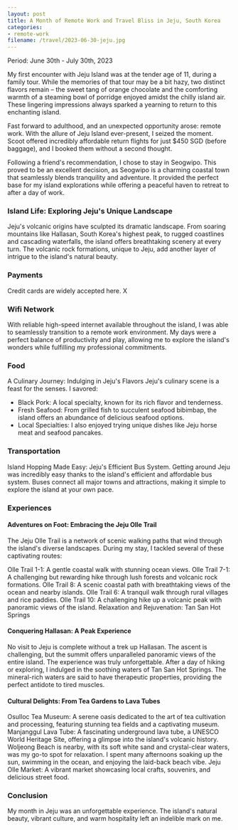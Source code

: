 ```yaml
---
layout: post
title: A Month of Remote Work and Travel Bliss in Jeju, South Korea
categories:
- remote-work
filename: /travel/2023-06-30-jeju.jpg
---
```


<div id="temp-toc-placeholder" style="display:none;">
<h4>On This Page</h4>
* TOC
{:toc}
</div>

Period: June 30th - July 30th, 2023

My first encounter with Jeju Island was at the tender age of 11, during a family tour. While the memories of that tour may be a bit hazy, two distinct flavors remain – the sweet tang of orange chocolate and the comforting warmth of a steaming bowl of porridge enjoyed amidst the chilly island air. These lingering impressions always sparked a yearning to return to this enchanting island.

Fast forward to adulthood, and an unexpected opportunity arose: remote work. With the allure of Jeju Island ever-present, I seized the moment. Scoot offered incredibly affordable return flights for just $450 SGD (before baggage), and I booked them without a second thought.

Following a friend's recommendation, I chose to stay in Seogwipo. This proved to be an excellent decision, as Seogwipo is a charming coastal town that seamlessly blends tranquility and adventure. It provided the perfect base for my island explorations while offering a peaceful haven to retreat to after a day of work.

### Island Life: Exploring Jeju's Unique Landscape
Jeju's volcanic origins have sculpted its dramatic landscape. From soaring mountains like Hallasan, South Korea's highest peak, to rugged coastlines and cascading waterfalls, the island offers breathtaking scenery at every turn. The volcanic rock formations, unique to Jeju, add another layer of intrigue to the island's natural beauty.


### Payments
Credit cards are widely accepted here. X

### Wifi Network
With reliable high-speed internet available throughout the island, I was able to seamlessly transition to a remote work environment. My days were a perfect balance of productivity and play, allowing me to explore the island's wonders while fulfilling my professional commitments.

### Food
A Culinary Journey: Indulging in Jeju's Flavors
Jeju's culinary scene is a feast for the senses. I savored:

- Black Pork: A local specialty, known for its rich flavor and tenderness.
- Fresh Seafood: From grilled fish to succulent seafood bibimbap, the island offers an abundance of delicious seafood options.
- Local Specialties: I also enjoyed trying unique dishes like Jeju horse meat and seafood pancakes.

### Transportation
Island Hopping Made Easy: Jeju's Efficient Bus System. Getting around Jeju was incredibly easy thanks to the island's efficient and affordable bus system. Buses connect all major towns and attractions, making it simple to explore the island at your own pace.

### Experiences
#### Adventures on Foot: Embracing the Jeju Olle Trail
The Jeju Olle Trail is a network of scenic walking paths that wind through the island's diverse landscapes. During my stay, I tackled several of these captivating routes:

Olle Trail 1-1: A gentle coastal walk with stunning ocean views.
Olle Trail 7-1: A challenging but rewarding hike through lush forests and volcanic rock formations.
Olle Trail 8: A scenic coastal path with breathtaking views of the ocean and nearby islands.
Olle Trail 6: A tranquil walk through rural villages and rice paddies.
Olle Trail 10: A challenging hike up a volcanic peak with panoramic views of the island. Relaxation and Rejuvenation: Tan San Hot Springs

#### Conquering Hallasan: A Peak Experience
No visit to Jeju is complete without a trek up Hallasan. The ascent is challenging, but the summit offers unparalleled panoramic views of the entire island. The experience was truly unforgettable. After a day of hiking or exploring, I indulged in the soothing waters of Tan San Hot Springs. The mineral-rich waters are said to have therapeutic properties, providing the perfect antidote to tired muscles.

#### Cultural Delights: From Tea Gardens to Lava Tubes
Osulloc Tea Museum: A serene oasis dedicated to the art of tea cultivation and processing, featuring stunning tea fields and a captivating museum.
Manjanggul Lava Tube: A fascinating underground lava tube, a UNESCO World Heritage Site, offering a glimpse into the island's volcanic history. Woljeong Beach is nearby, with its soft white sand and crystal-clear waters, was my go-to spot for relaxation. I spent many afternoons soaking up the sun, swimming in the ocean, and enjoying the laid-back beach vibe.
Jeju Olle Market: A vibrant market showcasing local crafts, souvenirs, and delicious street food.


### Conclusion
My month in Jeju was an unforgettable experience. The island's natural beauty, vibrant culture, and warm hospitality left an indelible mark on me.
